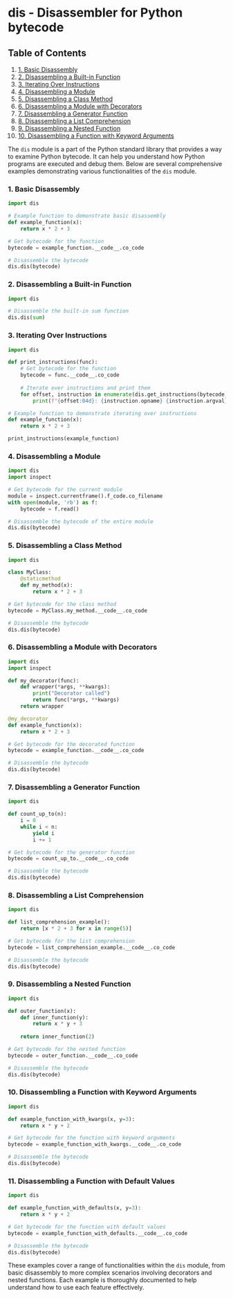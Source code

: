 # dis - Disassembler for Python bytecode
## Table of Contents

1. [1. Basic Disassembly](#1-basic-disassembly)
2. [2. Disassembling a Built-in Function](#2-disassembling-a-built-in-function)
3. [3. Iterating Over Instructions](#3-iterating-over-instructions)
4. [4. Disassembling a Module](#4-disassembling-a-module)
5. [5. Disassembling a Class Method](#5-disassembling-a-class-method)
6. [6. Disassembling a Module with Decorators](#6-disassembling-a-module-with-decorators)
7. [7. Disassembling a Generator Function](#7-disassembling-a-generator-function)
8. [8. Disassembling a List Comprehension](#8-disassembling-a-list-comprehension)
9. [9. Disassembling a Nested Function](#9-disassembling-a-nested-function)
10. [10. Disassembling a Function with Keyword Arguments](#10-disassembling-a-function-with-keyword-arguments)



The `dis` module is a part of the Python standard library that provides a way to examine Python bytecode. It can help you understand how Python programs are executed and debug them. Below are several comprehensive examples demonstrating various functionalities of the `dis` module.

### 1. Basic Disassembly

```python
import dis

# Example function to demonstrate basic disassembly
def example_function(x):
    return x * 2 + 3

# Get bytecode for the function
bytecode = example_function.__code__.co_code

# Disassemble the bytecode
dis.dis(bytecode)
```

### 2. Disassembling a Built-in Function

```python
import dis

# Disassemble the built-in sum function
dis.dis(sum)
```

### 3. Iterating Over Instructions

```python
import dis

def print_instructions(func):
    # Get bytecode for the function
    bytecode = func.__code__.co_code
    
    # Iterate over instructions and print them
    for offset, instruction in enumerate(dis.get_instructions(bytecode)):
        print(f"{offset:04d}: {instruction.opname} {instruction.argval}")

# Example function to demonstrate iterating over instructions
def example_function(x):
    return x * 2 + 3

print_instructions(example_function)
```

### 4. Disassembling a Module

```python
import dis
import inspect

# Get bytecode for the current module
module = inspect.currentframe().f_code.co_filename
with open(module, 'rb') as f:
    bytecode = f.read()

# Disassemble the bytecode of the entire module
dis.dis(bytecode)
```

### 5. Disassembling a Class Method

```python
import dis

class MyClass:
    @staticmethod
    def my_method(x):
        return x * 2 + 3

# Get bytecode for the class method
bytecode = MyClass.my_method.__code__.co_code

# Disassemble the bytecode
dis.dis(bytecode)
```

### 6. Disassembling a Module with Decorators

```python
import dis
import inspect

def my_decorator(func):
    def wrapper(*args, **kwargs):
        print("Decorator called")
        return func(*args, **kwargs)
    return wrapper

@my_decorator
def example_function(x):
    return x * 2 + 3

# Get bytecode for the decorated function
bytecode = example_function.__code__.co_code

# Disassemble the bytecode
dis.dis(bytecode)
```

### 7. Disassembling a Generator Function

```python
import dis

def count_up_to(n):
    i = 0
    while i < n:
        yield i
        i += 1

# Get bytecode for the generator function
bytecode = count_up_to.__code__.co_code

# Disassemble the bytecode
dis.dis(bytecode)
```

### 8. Disassembling a List Comprehension

```python
import dis

def list_comprehension_example():
    return [x * 2 + 3 for x in range(5)]

# Get bytecode for the list comprehension
bytecode = list_comprehension_example.__code__.co_code

# Disassemble the bytecode
dis.dis(bytecode)
```

### 9. Disassembling a Nested Function

```python
import dis

def outer_function(x):
    def inner_function(y):
        return x * y + 3
    
    return inner_function(2)

# Get bytecode for the nested function
bytecode = outer_function.__code__.co_code

# Disassemble the bytecode
dis.dis(bytecode)
```

### 10. Disassembling a Function with Keyword Arguments

```python
import dis

def example_function_with_kwargs(x, y=3):
    return x * y + 2

# Get bytecode for the function with keyword arguments
bytecode = example_function_with_kwargs.__code__.co_code

# Disassemble the bytecode
dis.dis(bytecode)
```

### 11. Disassembling a Function with Default Values

```python
import dis

def example_function_with_defaults(x, y=3):
    return x * y + 2

# Get bytecode for the function with default values
bytecode = example_function_with_defaults.__code__.co_code

# Disassemble the bytecode
dis.dis(bytecode)
```

These examples cover a range of functionalities within the `dis` module, from basic disassembly to more complex scenarios involving decorators and nested functions. Each example is thoroughly documented to help understand how to use each feature effectively.
